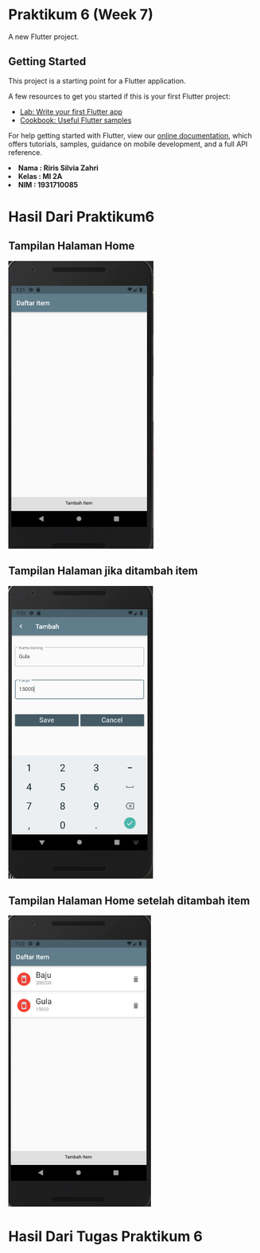 # Praktikum 6 (Week 7)

A new Flutter project.

## Getting Started

This project is a starting point for a Flutter application.

A few resources to get you started if this is your first Flutter project:

- [Lab: Write your first Flutter app](https://flutter.dev/docs/get-started/codelab)
- [Cookbook: Useful Flutter samples](https://flutter.dev/docs/cookbook)

For help getting started with Flutter, view our
[online documentation](https://flutter.dev/docs), which offers tutorials,
samples, guidance on mobile development, and a full API reference.

<li><b>Nama  : Riris Silvia Zahri
<li><b>Kelas : MI 2A
<li><b>NIM   : 1931710085



# Hasil Dari Praktikum6 

## Tampilan Halaman Home
![plot](./image/1.png)
<br>

## Tampilan Halaman jika ditambah item
![plot](./image/2.png)
<br>

## Tampilan Halaman Home setelah ditambah item
![plot](./image/3.png)
<br>

# Hasil Dari Tugas Praktikum 6

